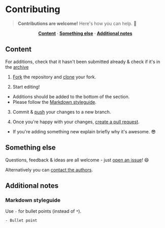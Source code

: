 # Contributing

> **Contributions are welcome!** Here's how you can help. :raised_hands:

<p align="center">
<b><a href="#content">Content</a></b>
·
<b><a href="#something-else">Something else</a></b>
·
<b><a href="#additional-notes">Additional notes</a></b>
</p>

## Content

For additions, check that it hasn't been submitted already & check if it's in the [archive](https://github.com/davisonio/awesome-gif/blob/master/archive.md)

1. [Fork](https://help.github.com/articles/fork-a-repo/) the repository and [clone](https://help.github.com/articles/cloning-a-repository/) your fork.

2. Start editing!
  - Additions should be added to the bottom of the section.
  - Please follow the [Markdown styleguide](#markdown-styleguide).

3. Commit & [push](https://help.github.com/articles/pushing-to-a-remote/) your changes to a new branch.

4. Once you're happy with your changes, [create a pull request](https://help.github.com/articles/creating-a-pull-request/).
  - If you're adding something new explain briefly why it's awesome. :sunglasses:

## Something else

Questions, feedback & ideas are all welcome - just [open an issue](https://github.com/davisonio/awesome-gif/issues)! :smile:

Alternatively you can [contact the authors](https://github.com/davisonio/awesome-gif#authors).

## Additional notes

### Markdown styleguide

Use `-` for bullet points (instead of `*`).
```
- Bullet point
```
